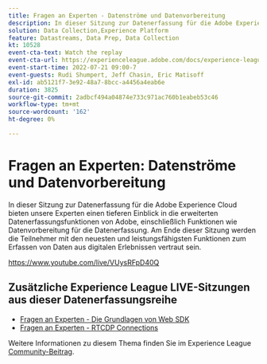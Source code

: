 ```yaml
---
title: Fragen an Experten - Datenströme und Datenvorbereitung
description: In dieser Sitzung zur Datenerfassung für die Adobe Experience Cloud bieten unsere Experten einen tieferen Einblick in die erweiterten Datenerfassungsfunktionen von Adobe, einschließlich Funktionen wie Datenvorbereitung für die Datenerfassung. Am Ende dieser Sitzung werden die Teilnehmer mit den neuesten und leistungsfähigsten Funktionen zum Erfassen von Daten aus digitalen Erlebnissen vertraut sein.
solution: Data Collection,Experience Platform
feature: Datastreams, Data Prep, Data Collection
kt: 10528
event-cta-text: Watch the replay
event-cta-url: https://experienceleague.adobe.com/docs/experience-league-live-events/events/episodes/exl-live-episode-07-21-22.html?lang=de
event-start-time: 2022-07-21 09:00-7
event-guests: Rudi Shumpert, Jeff Chasin, Eric Matisoff
exl-id: ab5121f7-3e92-48a7-8bcc-a4456a4eab6e
duration: 3825
source-git-commit: 2adbcf494a04874e733c971ac760b1eabeb53c46
workflow-type: tm+mt
source-wordcount: '162'
ht-degree: 0%

---
```


# Fragen an Experten: Datenströme und Datenvorbereitung

In dieser Sitzung zur Datenerfassung für die Adobe Experience Cloud bieten unsere Experten einen tieferen Einblick in die erweiterten Datenerfassungsfunktionen von Adobe, einschließlich Funktionen wie Datenvorbereitung für die Datenerfassung. Am Ende dieser Sitzung werden die Teilnehmer mit den neuesten und leistungsfähigsten Funktionen zum Erfassen von Daten aus digitalen Erlebnissen vertraut sein.

https://www.youtube.com/live/VUysRFpD40Q

## Zusätzliche Experience League LIVE-Sitzungen aus dieser Datenerfassungsreihe

* [Fragen an Experten - Die Grundlagen von Web SDK](exl-live-episode-05-26-22.md)
* [Fragen an Experten - RTCDP Connections](exl-live-episode-06-23-22.md)

Weitere Informationen zu diesem Thema finden Sie im Experience League [Community-Beitrag](https://experienceleaguecommunities.adobe.com/t5/adobe-experience-platform/aep-community-qna-coffee-break-7-21-22-10-30am-pt-adobe/td-p/461503?profile.language=de).


